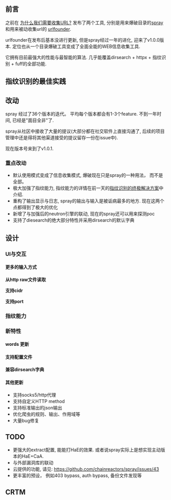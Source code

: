 

## 前言

之前在 [为什么我们需要收集URL?](https://mp.weixin.qq.com/s?__biz=Mzg4MzgyNTA3NA==&mid=2247483716&idx=1&sn=7d8c322e9880194deabe88543ce52033&chksm=cf40c199f837488f9afff13cf4a6f51a556c63ad95885800717fb6467471518f5a6509a27c27&token=193774039&lang=zh_CN#rd) 发布了两个工具, 分别是用来爆破目录的[spray](https://github.com/chainreactors/spray) 和用来被动收集url的 [urlfounder](https://github.com/chainreactors/urlfounder).  

urlfounder在发布后基本没进行更新,  但是spray经过一年的进化, 迎来了v1.0.0版本. 定位也从一个目录爆破工具变成了全面全能的WEB信息收集工具. 

它拥有目前最强大的性能与最智能的算法. 几乎能覆盖dirsearch + httpx + 指纹识别 + fuff的全部功能.

## 指纹识别的最佳实践


## 改动

spray 经过了36个版本的迭代。 平均每个版本都会有1-3个feature. 不到一年时间, 已经是"面目全非"了. 

spray从社区中接收了大量的提议(大部分都在社交软件上直接沟通了, 后续的项目管理中还是得将其他渠道接受的提议留存一份在issue中).

现在版本号来到了v1.0.1.

### 重点改动

* 默认使用模式变成了信息收集模式, 爆破现在只是spray的一种用法， 而不是全部。
* 极大加强了指纹能力, 指纹能力的详情在前一天的[指纹识别的终极解决方案](todo)中介绍. 
* 重构了输出显示与日志, spray的输出与输入是被诟病最多的地方. 现在这两个点都得到了极大的优化
* 新增了与加强后的neutron引擎的联动, 现在的spray还可以用来探测poc
* 支持了diesearch的绝大部分特性并采用dirsearch的默认字典


## 设计

### UI与交互



#### 更多的输入方式

**从http raw文件读取**

**支持cidr**

**支持port**

### 指纹能力



### 新特性

#### words 更新

#### 支持配置文件

#### 兼容dirsearch字典

#### 其他更新

* 支持socks5/http代理
* 支持自定义HTTP method
* 支持标准输出的json输出
* 优化爬虫的规则、输出、作用域等
* 大量bug修复

## TODO

* 更强大的extract配置, 能能打HaE的效果. 或者说spray实际上是想实现主动版本的HaE+CaA. 
* 与外部漏洞库的联动
* 云提供的功能, 请见: https://github.com/chainreactors/spray/issues/43
* 更丰富的预设， 例如403 bypass, auth bypass, 备份文件发现等

## CRTM



